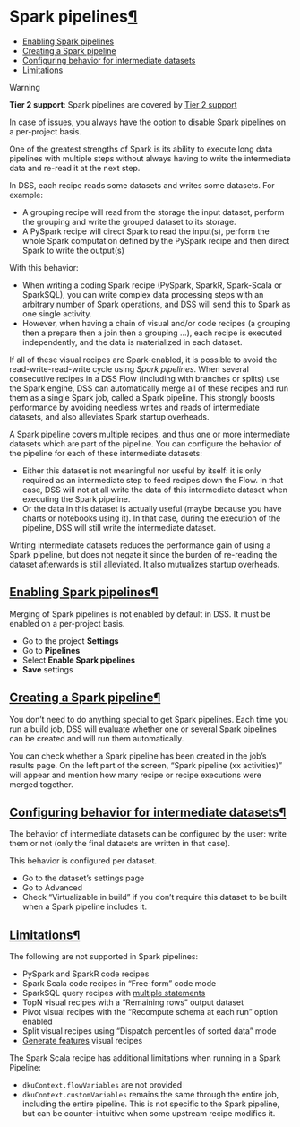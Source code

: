 Spark pipelines[¶](#spark-pipelines "Permalink to this heading")
================================================================



* [Enabling Spark pipelines](#enabling-spark-pipelines)
* [Creating a Spark pipeline](#creating-a-spark-pipeline)
* [Configuring behavior for intermediate datasets](#configuring-behavior-for-intermediate-datasets)
* [Limitations](#limitations)




Warning


**Tier 2 support**: Spark pipelines are covered by [Tier 2 support](../troubleshooting/support-tiers.html)


In case of issues, you always have the option to disable Spark pipelines on a per\-project basis.



One of the greatest strengths of Spark is its ability to execute long data pipelines with multiple steps without always having to write the intermediate data and re\-read it at the next step.


In DSS, each recipe reads some datasets and writes some datasets. For example:


* A grouping recipe will read from the storage the input dataset, perform the grouping and write the grouped dataset to its storage.
* A PySpark recipe will direct Spark to read the input(s), perform the whole Spark computation defined by the PySpark recipe and then direct Spark to write the output(s)


With this behavior:


* When writing a coding Spark recipe (PySpark, SparkR, Spark\-Scala or SparkSQL), you can write complex data processing steps with an arbitrary number of Spark operations, and DSS will send this to Spark as one single activity.
* However, when having a chain of visual and/or code recipes (a grouping then a prepare then a join then a grouping …), each recipe is executed independently, and the data is materialized in each dataset.


If all of these visual recipes are Spark\-enabled, it is possible to avoid the read\-write\-read\-write cycle using *Spark pipelines*. When several consecutive recipes in a DSS Flow (including with branches or splits) use the Spark engine, DSS can automatically merge all of these recipes and run them as a single Spark job, called a Spark pipeline. This strongly boosts performance by avoiding needless writes and reads of intermediate datasets, and also alleviates Spark startup overheads.


A Spark pipeline covers multiple recipes, and thus one or more intermediate datasets which are part of the pipeline. You can configure the behavior of the pipeline for each of these intermediate datasets:


* Either this dataset is not meaningful nor useful by itself: it is only required as an intermediate step to feed recipes down the Flow. In that case, DSS will not at all write the data of this intermediate dataset when executing the Spark pipeline.
* Or the data in this dataset is actually useful (maybe because you have charts or notebooks using it). In that case, during the execution of the pipeline, DSS will still write the intermediate dataset.


Writing intermediate datasets reduces the performance gain of using a Spark pipeline, but does not negate it since the burden of re\-reading the dataset afterwards is still alleviated. It also mutualizes startup overheads.



[Enabling Spark pipelines](#id1)[¶](#enabling-spark-pipelines "Permalink to this heading")
------------------------------------------------------------------------------------------


Merging of Spark pipelines is not enabled by default in DSS. It must be enabled on a per\-project basis.


* Go to the project **Settings**
* Go to **Pipelines**
* Select **Enable Spark pipelines**
* **Save** settings




[Creating a Spark pipeline](#id2)[¶](#creating-a-spark-pipeline "Permalink to this heading")
--------------------------------------------------------------------------------------------


You don’t need to do anything special to get Spark pipelines. Each time you run a build job, DSS will evaluate whether one or several Spark pipelines can be created and will run them automatically.


You can check whether a Spark pipeline has been created in the job’s results page. On the left part of the screen, “Spark pipeline (xx activities)” will appear and mention how many recipe or recipe executions were merged together.




[Configuring behavior for intermediate datasets](#id3)[¶](#configuring-behavior-for-intermediate-datasets "Permalink to this heading")
--------------------------------------------------------------------------------------------------------------------------------------


The behavior of intermediate datasets can be configured by the user: write them or not (only the final datasets are written in that case).


This behavior is configured per dataset.


* Go to the dataset’s settings page
* Go to Advanced
* Check “Virtualizable in build” if you don’t require this dataset to be built when a Spark pipeline includes it.




[Limitations](#id4)[¶](#limitations "Permalink to this heading")
----------------------------------------------------------------


The following are not supported in Spark pipelines:


* PySpark and SparkR code recipes
* Spark Scala code recipes in “Free\-form” code mode
* SparkSQL query recipes with [multiple statements](../code_recipes/sql.html#code-recipes-sql-multiple-statements-handling)
* TopN visual recipes with a “Remaining rows” output dataset
* Pivot visual recipes with the “Recompute schema at each run” option enabled
* Split visual recipes using “Dispatch percentiles of sorted data” mode
* [Generate features](../other_recipes/generate-features.html) visual recipes


The Spark Scala recipe has additional limitations when running in a Spark Pipeline:


* `dkuContext.flowVariables` are not provided
* `dkuContext.customVariables` remains the same through the entire job, including the entire pipeline.
This is not specific to the Spark pipeline, but can be counter\-intuitive when some upstream recipe modifies it.